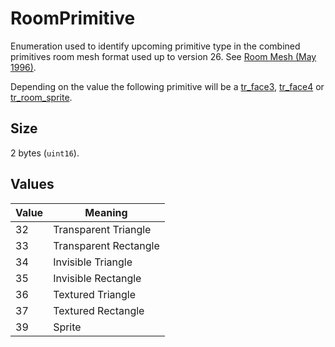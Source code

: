 # RoomPrimitive

Enumeration used to identify upcoming primitive type in the combined primitives room mesh format used up to version 26. See [Room Mesh (May 1996)](tr_pc_room_mesh_may_1996.md).

Depending on the value the following primitive will be a [tr_face3](tr_face3.md), [tr_face4](tr_face4.md) or [tr_room_sprite](tr_room_sprite.md).

## Size

2 bytes (`uint16`).

## Values

| Value | Meaning    |
| ----------| -------------  |
| 32 | Transparent Triangle |
| 33 | Transparent Rectangle |
| 34 | Invisible Triangle |
| 35 | Invisible Rectangle |
| 36 | Textured Triangle |
| 37 | Textured Rectangle |
| 39 | Sprite |